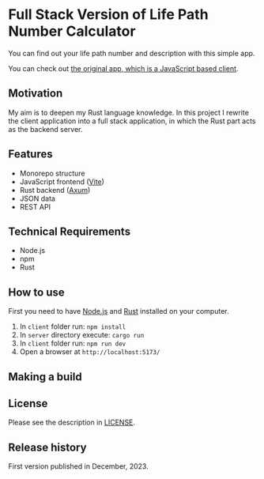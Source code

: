 # Full Stack Version of Life Path Number Calculator

You can find out your life path number and description with this simple app.

You can check out [the original app, which is a JavaScript based client](https://github.com/krondorl/life-path-number).

## Motivation

My aim is to deepen my Rust language knowledge. In this project I rewrite the client application into a full stack application, in which the Rust part acts as the backend server.

## Features

- Monorepo structure
- JavaScript frontend ([Vite](https://vitejs.dev/))
- Rust backend ([Axum](https://crates.io/crates/axum))
- JSON data
- REST API

## Technical Requirements

- Node.js
- npm
- Rust

## How to use

First you need to have [Node.js](https://nodejs.org/en) and [Rust](https://www.rust-lang.org/tools/install) installed on your computer.

1. In `client` folder run: `npm install`
1. In `server` directory execute: `cargo run`
1. In `client` folder run: `npm run dev`
1. Open a browser at `http://localhost:5173/`

## Making a build

## License

Please see the description in [LICENSE](LICENSE).

## Release history

First version published in December, 2023.
